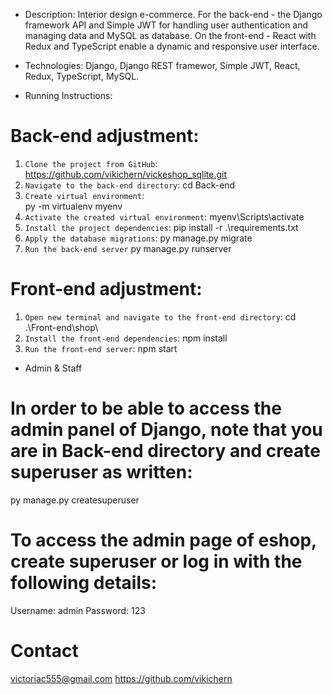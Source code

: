 

* Description:
Interior design e-commerce.
For the back-end - the Django framework API and Simple JWT for handling user authentication and managing data and MySQL as database. 
On the front-end - React with Redux and TypeScript enable a dynamic and responsive user interface.  

* Technologies: 
Django, Django REST framewor, Simple JWT, React, Redux, TypeScript, MySQL.

* Running Instructions:
# Back-end adjustment:
1. `Clone the project from GitHub`:
      https://github.com/vikichern/vickeshop_sqlite.git
2. `Navigate to the back-end directory`: 
     cd Back-end
3. `Create virtual environment`:  
      py -m virtualenv myenv
4. `Activate the created virtual environment`:
      myenv\Scripts\activate
5. `Install the project dependencies`:
      pip install -r .\requirements.txt
6. `Apply the database migrations`:
      py manage.py migrate
7. `Run the back-end server`
      py manage.py runserver      

# Front-end adjustment:
1. `Open new terminal and navigate to the front-end directory`:
      cd .\Front-end\shop\
2. `Install the front-end dependencies`:
      npm install
3. `Run the front-end server`:
      npm start

* Admin & Staff
# In order to be able to access the admin panel of Django, note that you are in Back-end directory and create superuser as written:
  py manage.py createsuperuser

# To access the admin page of eshop, create superuser or log in with the following details:
  Username: admin
  Password: 123
 
# Contact 
victoriac555@gmail.com
https://github.com/vikichern
